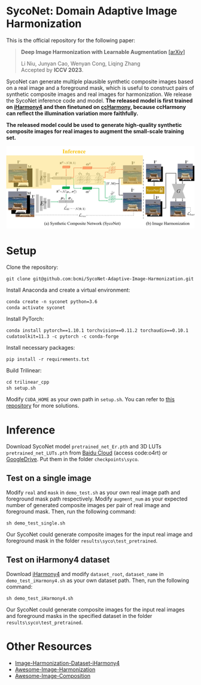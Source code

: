 # SycoNet: Domain Adaptive Image Harmonization

This is the official repository for the following paper:

> **Deep Image Harmonization with Learnable Augmentation**  [[arXiv]](https://arxiv.org/pdf/2308.00376.pdf)<br>
>
> Li Niu, Junyan Cao, Wenyan Cong, Liqing Zhang<br>
> Accepted by **ICCV 2023**.
> 
SycoNet can generate multiple plausible synthetic composite images based on a real image and a foreground mask, which is useful to construct pairs of synthetic composite images and real images for harmonization. We release the SycoNet inference code and model. **The released model is first trained on [iHarmony4](https://github.com/bcmi/Image-Harmonization-Dataset-iHarmony4) and then finetuned on [ccHarmony](https://github.com/bcmi/Image-Harmonization-Dataset-ccHarmony), because ccHarmony can reflect the illumination variation more faithfully.** 

**The released model could be used to generate high-quality synthetic composite images for real images to augment the small-scale training set.**

<div align="center">
	<img src="figures/flowchart..jpg" alt="SycoNet" width="800">
</div>

# Setup

Clone the repository:
```
git clone git@github.com:bcmi/SycoNet-Adaptive-Image-Harmonization.git
```
Install Anaconda and create a virtual environment:
```
conda create -n syconet python=3.6
conda activate syconet
```
Install PyTorch:
```
conda install pytorch==1.10.1 torchvision==0.11.2 torchaudio==0.10.1 cudatoolkit=11.3 -c pytorch -c conda-forge
```
Install necessary packages:
```
pip install -r requirements.txt
```
Build Trilinear:
```
cd trilinear_cpp
sh setup.sh
```
Modify `CUDA_HOME` as your own path in `setup.sh`. You can refer to [this repository](https://github.com/HuiZeng/Image-Adaptive-3DLUT) for more solutions.

# Inference

Download SycoNet model `pretrained_net_Er.pth` and 3D LUTs `pretrained_net_LUTs.pth` from [Baidu Cloud](https://pan.baidu.com/s/1wIWxb37yIVccxB0kM-FnnQ) (access code:o4rt) or [GoogleDrive](https://drive.google.com/drive/folders/12vtiUhrM_EKtVh1c2k-Tu5-MZg4AGqBZ?usp=sharing). Put them in the folder `checkpoints\syco`. 

## Test on a single image
Modify `real` and `mask` in `demo_test.sh` as your own real image path and foreground mask path respectively. Modify  `augment_num` as your expected number of generated composite images per pair of real image and foreground mask. Then, run the following command:
```
sh demo_test_single.sh
```
Our SycoNet could generate composite images for the input real image and foreground mask in the folder `results\syco\test_pretrained`.

## Test on iHarmony4 dataset


Download [iHarmony4](https://github.com/bcmi/Image-Harmonization-Dataset-iHarmony4) and modify `dataset_root`, `dataset_name` in `demo_test_iHarmony4.sh` as your own dataset path. Then, run the following command:

```
sh demo_test_iHarmony4.sh
```

Our SycoNet could generate composite images for the input real images and foreground masks in the specified dataset in the folder `results\syco\test_pretrained`.


# Other Resources

+ [Image-Harmonization-Dataset-iHarmony4](https://github.com/bcmi/Image-Harmonization-Dataset-iHarmony4)
+ [Awesome-Image-Harmonization](https://github.com/bcmi/Awesome-Image-Harmonization)
+ [Awesome-Image-Composition](https://github.com/bcmi/Awesome-Image-Composition)




